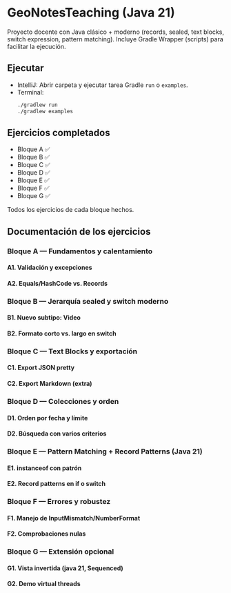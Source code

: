 # GeoNotesTeaching (Java 21)

Proyecto docente con Java clásico + moderno (records, sealed, text blocks, switch expression, pattern matching).
Incluye Gradle Wrapper (scripts) para facilitar la ejecución.

## Ejecutar
- IntelliJ: Abrir carpeta y ejecutar tarea Gradle `run` o `examples`.
- Terminal:
  ```bash
  ./gradlew run
  ./gradlew examples
  ```

## Ejercicios completados

- Bloque A ✅
- Bloque B ✅
- Bloque C ✅
- Bloque D ✅
- Bloque E ✅
- Bloque F ✅
- Bloque G ✅

Todos los ejercicios de cada bloque hechos.

## Documentación de los ejercicios

### Bloque A — Fundamentos y calentamiento
#### A1. Validación y excepciones
#### A2. Equals/HashCode vs. Records

### Bloque B — Jerarquía sealed y switch moderno
#### B1. Nuevo subtipo: Video
#### B2. Formato corto vs. largo en switch

### Bloque C — Text Blocks y exportación
#### C1. Export JSON pretty
#### C2. Export Markdown (extra)

### Bloque D — Colecciones y orden
#### D1. Orden por fecha y límite
#### D2. Búsqueda con varios criterios

### Bloque E — Pattern Matching + Record Patterns (Java 21)
#### E1. instanceof con patrón
#### E2. Record patterns en if o switch

### Bloque F — Errores y robustez
#### F1. Manejo de InputMismatch/NumberFormat
#### F2. Comprobaciones nulas

### Bloque G — Extensión opcional
#### G1. Vista invertida (java 21, Sequenced)
#### G2. Demo virtual threads

